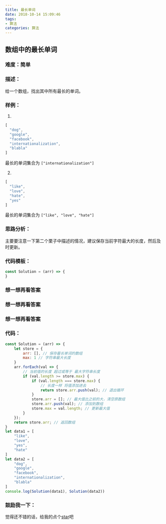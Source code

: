```yaml
---
title: 最长单词
date: 2018-10-14 15:09:46
tags:
- 算法
categories: 算法
---
```

## 数组中的最长单词 

### 难度：简单

### 描述：

给一个数组，找出其中所有最长的单词。

### 样例：

1. 

```js
[
  "dog",
  "google",
  "facebook",
  "internationalization",
  "blabla"
]
```

最长的单词集合为 `["internationalization"]`

2. 

```js
[
  "like",
  "love",
  "hate",
  "yes"
]
```
最长的单词集合为 `["like", "love", "hate"]`

### 思路分析：

主要要注意一下第二个栗子中描述的情况，建议保存当前字符最大的长度，然后及时更新。

### 代码模板：

```js
const Solution = (arr) => {
}
```

### 想一想再看答案

### 想一想再看答案

### 想一想再看答案

### 代码：

```js
const Solution = (arr) => {
    let store = {
        arr: [], // 保存最长单词的数组
        max: 1 // 字符串最大长度
    }
    arr.forEach(val => {
        // 当前值的长度 超过或等于 最大字符串长度
        if (val.length >= store.max) {
            if (val.length === store.max) {
                // 长度一样 将值添加进去
                return store.arr.push(val); // 退出循环
            }
            store.arr = []; // 最大值比之前的大，清空原数组
            store.arr.push(val); // 添加到数组
            store.max = val.length; // 更新最大值
        }
    });
    return store.arr; // 返回数组
}
let data1 = [
    "like",
    "love",
    "yes",
    "hate"
]
let data2 = [
    "dog",
    "google",
    "facebook",
    "internationalization",
    "blabla"
]
console.log(Solution(data1), Solution(data2))
```

### 鼓励我一下：

觉得还不错的话，给我的点个[star](https://github.com/OBKoro1/Brush_algorithm)吧
